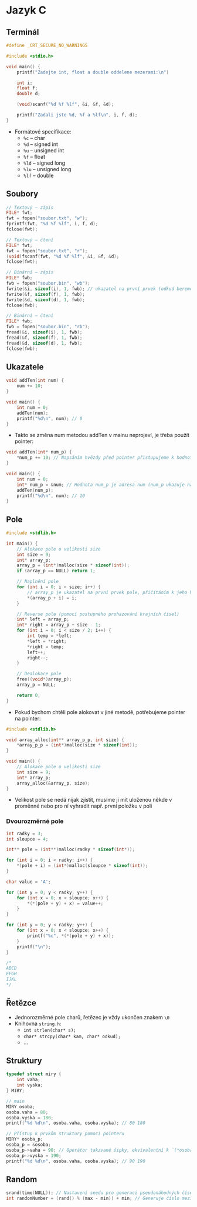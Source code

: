 # Jazyk C

## Terminál

```c
#define _CRT_SECURE_NO_WARNINGS

#include <stdio.h>

void main() {
    printf("Zadejte int, float a double oddelene mezerami:\n")

    int i;
    float f;
    double d;

    (void)scanf("%d %f %lf", &i, &f, &d);

    printf("Zadali jste %d, %f a %lf\n", i, f, d);
}
```

* Formátové specifikace:
  * `%c` – char
  * `%d` – signed int
  * `%u` – unsigned int
  * `%f` – float
  * `%ld` – signed long
  * `%lu` – unsigned long
  * `%lf` – double

## Soubory

```c
// Textový – zápis
FILE* fwt;
fwt = fopen("soubor.txt", "w");
fprintf(fwt, "%d %f %lf", i, f, d);
fclose(fwt);

// Textový – čtení
FILE* fwt;
fwt = fopen("soubor.txt", "r");
(void)fscanf(fwt, "%d %f %lf", &i, &f, &d);
fclose(fwt);

// Binární – zápis
FILE* fwb;
fwb = fopen("soubor.bin", "wb");
fwrite(&i, sizeof(i), 1, fwb); // ukazatel na první prvek (odkud bereme zapisovaný blok dat), velikost prvku, počet prvků, stream
fwrite(&f, sizeof(f), 1, fwb);
fwrite(&d, sizeof(d), 1, fwb);
fclose(fwb);

// Binární – čtení
FILE* fwb;
fwb = fopen("soubor.bin", "rb");
fread(&i, sizeof(i), 1, fwb);
fread(&f, sizeof(f), 1, fwb);
fread(&d, sizeof(d), 1, fwb);
fclose(fwb);
```

## Ukazatele

```c
void addTen(int num) {
    num += 10;
}

void main() {
    int num = 0;
    addTen(num);
    printf("%d\n", num); // 0
}
```

* Takto se změna num metodou addTen v mainu neprojeví, je třeba použít pointer:

```c
void addTen(int* num_p) {
    *num_p += 10; // Napsáním hvězdy před pointer přistupujeme k hodnotě toho, na co pointer ukazuje
}

void main() {
    int num = 0;
    int* num_p = &num; // Hodnota num_p je adresa num (num_p ukazuje na num)
    addTen(num_p);
    printf("%d\n", num); // 10
}
```

## Pole

```c
#include <stdlib.h>

int main() {
    // Alokace pole o velikosti size
    int size = 9;
    int* array_p;
    array_p = (int*)malloc(size * sizeof(int));
    if (array_p == NULL) return 1;

    // Naplnění pole
    for (int i = 0; i < size; i++) {
        // array_p je ukazatel na první prvek pole, přičítáním k jeho hodnotě se dostáváme na adresy následujících prvků v poli
        *(array_p + i) = i;
    }

    // Reverse pole (pomocí postupného prohazování krajních čísel)
    int* left = array_p;
    int* right = array_p + size - 1;
    for (int i = 0; i < size / 2; i++) {
        int temp = *left;
        *left = *right;
        *right = temp;
        left++;
        right--;
    }

    // Dealokace pole
    free((void*)array_p);
    array_p = NULL;

    return 0;
}
```

* Pokud bychom chtěli pole alokovat v jiné metodě, potřebujeme pointer na pointer:

```c
#include <stdlib.h>

void array_alloc(int** array_p_p, int size) {
    *array_p_p = (int*)malloc(size * sizeof(int));
}

void main() {
    // Alokace pole o velikosti size
    int size = 9;
    int* array_p;
    array_alloc(&array_p, size);
}
```

* Velikost pole se nedá nijak zjistit, musíme ji mít uloženou někde v proměnné nebo pro ní vyhradit např. první položku v poli

### Dvourozměrné pole

```c
int radky = 3;
int sloupce = 4;

int** pole = (int**)malloc(radky * sizeof(int*));

for (int i = 0; i < radky; i++) {
    *(pole + i) = (int*)malloc(sloupce * sizeof(int));
}

char value = 'A';

for (int y = 0; y < radky; y++) {
    for (int x = 0; x < sloupce; x++) {
        *(*(pole + y) + x) = value++;
    }
}

for (int y = 0; y < radky; y++) {
    for (int x = 0; x < sloupce; x++) {
        printf("%c", *(*(pole + y) + x));
    }
    printf("\n");
}

/*
ABCD
EFGH
IJKL
*/
```

## Řetězce

* Jednorozměrné pole charů, řetězec je vždy ukončen znakem `\0`
* Knihovna `string.h`:
  * `int strlen(char* s);`
  * `char* strcpy(char* kam, char* odkud);`
  * ...

## Struktury

```c
typedef struct miry {
    int vaha;
    int vyska;
} MIRY;

// main
MIRY osoba;
osoba.vaha = 80;
osoba.vyska = 180;
printf("%d %d\n", osoba.vaha, osoba.vyska); // 80 180

// Přístup k prvkům struktury pomocí pointeru
MIRY* osoba_p;
osoba_p = &osoba;
osoba_p->vaha = 90; // Operátor takzvané šipky, ekvivalentní k `(*osoba_p).vaha = 90;`
osoba_p->vyska = 190;
printf("%d %d\n", osoba.vaha, osoba.vyska); // 90 190
```

## Random

```c
srand(time(NULL)); // Nastavení seedu pro generaci pseudonáhodných čísel; time(NULL) vrací unix timestamp
int randomNumber = (rand() % (max - min)) + min; // Generuje číslo mezi min [inclusive] a max [exclusive]
```
